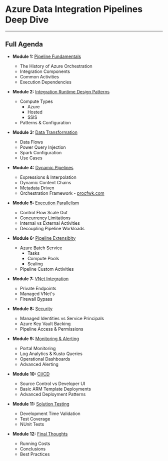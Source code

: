 # Azure Data Integration Pipelines Deep Dive


___

## Full Agenda

* __Module 1:__ [Pipeline Fundamentals]()
  * The History of Azure Orchestration
  * Integration Components
  * Common Activities
  * Execution Dependencies

* __Module 2:__ [Integration Runtime Design Patterns]()
  * Compute Types
    * Azure
    * Hosted
    * SSIS
  * Patterns & Configuration

* __Module 3:__ [Data Transformation]()
  * Data Flows
  * Power Query Injection
  * Spark Configuration
  * Use Cases

* __Module 4:__ [Dynamic Pipelines]()
  * Expressions & Interpolation
  * Dynamic Content Chains
  * Metadata Driven
  * Orchestration Framework - [procfwk.com](http://procfwk.com/)

* __Module 5:__ [Execution Parallelism]()
  * Control Flow Scale Out
  * Concurrency Limitations
  * Internal vs External Activities
  * Decoupling Pipeline Workloads

* __Module 6:__ [Pipeline Extensibity]()
  * Azure Batch Service
    * Tasks
    * Compute Pools
    * Scaling
  * Pipeline Custom Activities

* __Module 7:__ [VNet Integration]()
  * Private Endpoints
  * Managed VNet's
  * Firewall Bypass

* __Module 8:__ [Security]()
  * Managed Identities vs Service Principals
  * Azure Key Vault Backing
  * Pipeline Access & Permissions

* __Module 9:__ [Monitoring & Alerting]()
    * Portal Monitoring
    * Log Analytics & Kusto Queries
    * Operational Dashboards
    * Advanced Alerting

* __Module 10:__ [CI/CD]()
    * Source Control vs Developer UI
    * Basic ARM Template Deployments
    * Advanced Deployment Patterns

* __Module 11:__ [Solution Testing]()
    * Development Time Validation
    * Test Coverage
    * NUnit Tests
        
* __Module 12:__ [Final Thoughts]()
  * Running Costs
  * Conclusions
  * Best Practices